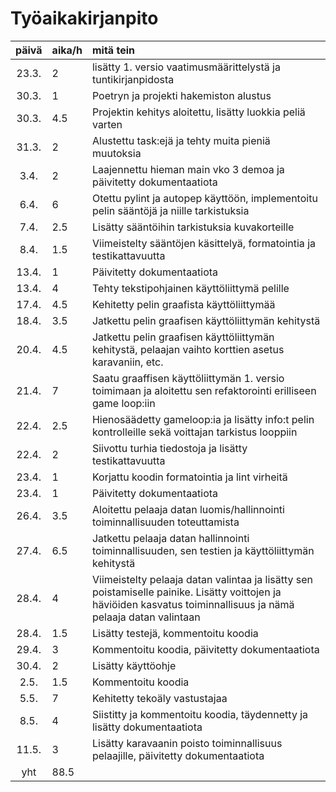 # Työaikakirjanpito

| päivä | aika/h | mitä tein  |
| :----:|:-----| :-----|
| 23.3. | 2    | lisätty 1. versio vaatimusmäärittelystä ja tuntikirjanpidosta |
| 30.3. | 1  | Poetryn ja projekti hakemiston alustus |
| 30.3. | 4.5  | Projektin kehitys aloitettu, lisätty luokkia peliä varten |
| 31.3. | 2  | Alustettu task:ejä ja tehty muita pieniä muutoksia |
| 3.4. | 2  | Laajennettu hieman main vko 3 demoa ja päivitetty dokumentaatiota |
| 6.4. | 6  | Otettu pylint ja autopep käyttöön, implementoitu pelin sääntöjä ja niille tarkistuksia |
| 7.4. | 2.5  | Lisätty sääntöihin tarkistuksia kuvakorteille |
| 8.4. | 1.5  | Viimeistelty sääntöjen käsittelyä, formatointia ja testikattavuutta |
| 13.4. | 1  | Päivitetty dokumentaatiota |
| 13.4. | 4  | Tehty tekstipohjainen käyttöliittymä pelille |
| 17.4. | 4.5  | Kehitetty pelin graafista käyttöliittymää |
| 18.4. | 3.5  | Jatkettu pelin graafisen käyttöliittymän kehitystä |
| 20.4. | 4.5    | Jatkettu pelin graafisen käyttöliittymän kehitystä, pelaajan vaihto korttien asetus karavaniin, etc. |
| 21.4. | 7    | Saatu graaffisen käyttöliittymän 1. versio toimimaan ja aloitettu sen refaktorointi erilliseen game loop:iin |
| 22.4. | 2.5    | Hienosäädetty gameloop:ia ja lisätty info:t pelin kontrolleille sekä voittajan tarkistus looppiin |
| 22.4. | 2    | Siivottu turhia tiedostoja ja lisätty testikattavuutta |
| 23.4. | 1    | Korjattu koodin formatointia ja lint virheitä |
| 23.4. | 1    | Päivitetty dokumentaatiota |
| 26.4. | 3.5    | Aloitettu pelaaja datan luomis/hallinnointi toiminnallisuuden toteuttamista |
| 27.4. | 6.5    | Jatkettu pelaaja datan hallinnointi toiminnallisuuden, sen testien ja käyttöliittymän kehitystä  |
| 28.4. | 4    | Viimeistelty pelaaja datan valintaa ja lisätty sen poistamiselle painike. Lisätty voittojen ja häviöiden kasvatus toiminnallisuus ja nämä pelaaja datan valintaan |
| 28.4. | 1.5    | Lisätty testejä, kommentoitu koodia |
| 29.4. | 3    | Kommentoitu koodia, päivitetty dokumentaatiota |
| 30.4. | 2    | Lisätty käyttöohje |
| 2.5. | 1.5    | Kommentoitu koodia |
| 5.5. | 7    | Kehitetty tekoäly vastustajaa |
| 8.5. | 4    | Siistitty ja kommentoitu koodia, täydennetty ja lisätty dokumentaatiota |
| 11.5. | 3    | Lisätty karavaanin poisto toiminnallisuus pelaajille, päivitetty dokumentaatiota  |
| yht   | 88.5   | | 
